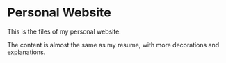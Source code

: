 # Personal Website

This is the files of my personal website.

The content is almost the same as my resume, with more decorations and explanations.
